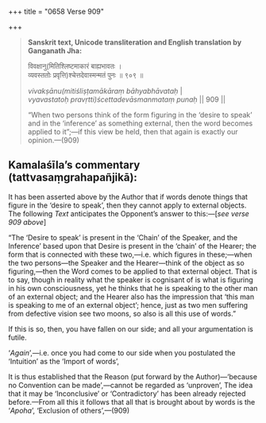 +++
title = "0658 Verse 909"

+++
> **Sanskrit text, Unicode transliteration and English translation by Ganganath Jha:** 
>
> विवक्षानु(मितिश्लिष्टमाकारं बाह्यभावतः ।  
> व्यवस्ततोः प्रवृत्ति)श्चेत्तदेवास्मन्मतं पुनः ॥ ९०९ ॥ 
>
> *vivakṣānu(mitiśliṣṭamākāraṃ bāhyabhāvataḥ* \|  
> *vyavastatoḥ pravṛtti)ścettadevāsmanmataṃ punaḥ* \|\| 909 \|\| 
>
> “When two persons think of the form figuring in the ‘desire to speak’ and in the ‘inference’ as something external, then the word becomes applied to it”;—if this view be held, then that again is exactly our opinion.—(909)



## Kamalaśīla’s commentary (tattvasaṃgrahapañjikā):

It has been asserted above by the Author that if words denote things that figure in the ‘desire to speak’, then they cannot apply to external objects. The following *Text* anticipates the Opponent’s answer to this:—[*see verse 909 above*]

“The ‘Desire to speak’ is present in the ‘Chain’ of the Speaker, and the Inference’ based upon that Desire is present in the ‘chain’ of the Hearer; the form that is connected with these two,—i.e. which figures in these;—when the two persons—the Speaker and the Hearer—think of the object as so figuring,—then the Word comes to be applied to that external object. That is to say, though in reality what the speaker is cognisant of is what is figuring in his own consciousness, yet he thinks that he is speaking to the other man of an external object; and the Hearer also has the impression that ‘this man is speaking to me of an external object’; hence, just as two men suffering from defective vision see two moons, so also is all this use of words.”

If this is so, then, you have fallen on our side; and all your argumentation is futile.

‘*Again*’,—i.e. once you had come to our side when you postulated the ‘Intuition’ as the ‘Import of words’,

It is thus established that the Reason (put forward by the Author)—‘because no Convention can be made’,—cannot be regarded as ‘unproven’, The idea that it may be ‘Inconclusive’ or ‘Contradictory’ has been already rejected before.—From all this it follows that all that is brought about by words is the ‘*Apoha*’, ‘Exclusion of others’,—(909)



